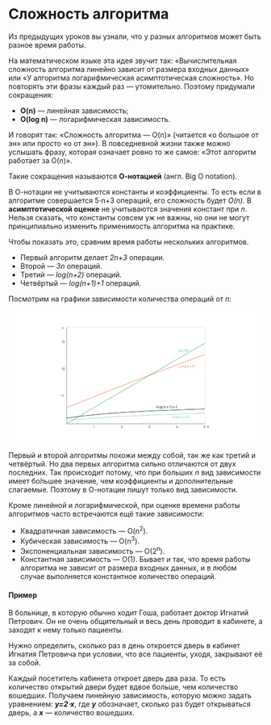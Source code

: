 # Сложность алгоритма

Из предыдущих уроков вы узнали, что у разных алгоритмов может быть разное время работы. 

На математическом языке эта идея звучит так: «Вычислительная сложность алгоритма линейно зависит от размера входных 
данных» или «У алгоритма логарифмическая асимптотическая сложность». Но повторять эти фразы каждый раз — утомительно. 
Поэтому придумали сокращения:

* **O(n)** — линейная зависимость;
* **O(log n)** — логарифмическая зависимость.

И говорят так: «Сложность алгоритма — O(n)» (читается «о большое от эн» или просто «о от эн»).
В повседневной жизни также можно услышать фразу, которая означает ровно то же самое: 
«Этот алгоритм работает за O(n)». 

Такие сокращения называются **О-нотацией** (англ. Big O notation).

В О-нотации не учитываются константы и коэффициенты. То есть если в алгоритме совершается
5⋅n+3 операций, его сложность будет _O(n)_. В **асимптотической оценке** не учитываются значения 
констант при _n_. Нельзя сказать, что константы совсем уж не важны, но они не могут принципиально изменить применимость алгоритма на практике.

Чтобы показать это, сравним время работы нескольких алгоритмов.

* Первый алгоритм делает _2n+3_ операции.
* Второй — _3n_ операций.
* Третий — _log(n+2)_ операций.
* Четвёртый — _log(n+1)+1_ операций.

Посмотрим на графики зависимости количества операций от _n_:

![](img/Image5.png)

Первый и второй алгоритмы похожи между собой, так же как третий и четвёртый. Но два первых алгоритма сильно отличаются от двух последних. Так происходит потому, что при больших 
_n_ вид зависимости имеет бо́льшее значение, чем коэффициенты и дополнительные слагаемые. Поэтому в О-нотации пишут только вид зависимости.

Кроме линейной и логарифмической, при оценке времени работы алгоритмов часто встречаются ещё такие зависимости:
* Квадратичная зависимость — O(n<sup>2</sup>).
* Кубическая зависимость — O(n<sup>3</sup>).
* Экспоненциальная зависимость — O(2<sup>n</sup>).
* Константная зависимость — O(1). Бывает и так, что время работы алгоритма не зависит от размера входных данных, и в любом случае выполняется константное количество операций.

#### Пример

В больнице, в которую обычно ходит Гоша, работает доктор Игнатий Петрович. Он не очень общительный и весь день проводит в кабинете, а заходят к нему только пациенты.

Нужно определить, сколько раз в день откроется дверь в кабинет Игнатия Петровича при условии, что все пациенты, уходя, закрывают её за собой.

Каждый посетитель кабинета откроет дверь два раза. То есть количество открытий двери будет вдвое больше, чем количество вошедших. Получаем линейную зависимость, которую можно задать уравнением: 
**_y=2⋅x_**, где **_y_** обозначает, сколько раз будет открываться дверь, а _**x**_ — количество вошедших.


